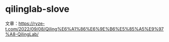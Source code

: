 # qilinglab-slove
文章：https://ryze-t.com/2022/09/08/Qiling%E6%A1%86%E6%9E%B6%E5%85%A5%E9%97%A8-QilingLab/
